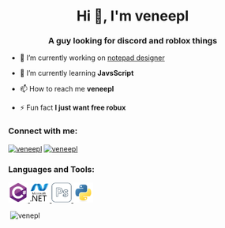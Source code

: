 <h1 align="center">Hi 👋, I'm veneepl</h1>
<h3 align="center">A guy looking for discord and roblox things</h3>

- 🔭 I’m currently working on [notepad designer]([https://github.com/VeNePL/vxptloader](https://github.com/VeNePL/NotepadDesigner))

- 🌱 I’m currently learning **JavsScript**

- 📫 How to reach me **veneepl**

- ⚡ Fun fact **I just want free robux**

<h3 align="left">Connect with me:</h3>
<p align="left">
<a href="https://instagram.com/veneepl" target="blank"><img align="center" src="https://raw.githubusercontent.com/rahuldkjain/github-profile-readme-generator/master/src/images/icons/Social/instagram.svg" alt="veneepl" height="30" width="40" /></a>
<a href="https://www.youtube.com/c/veneepl" target="blank"><img align="center" src="https://raw.githubusercontent.com/rahuldkjain/github-profile-readme-generator/master/src/images/icons/Social/youtube.svg" alt="veneepl" height="30" width="40" /></a>
</p>

<h3 align="left">Languages and Tools:</h3>
<p align="left"> <a href="https://www.w3schools.com/cs/" target="_blank" rel="noreferrer"> <img src="https://raw.githubusercontent.com/devicons/devicon/master/icons/csharp/csharp-original.svg" alt="csharp" width="40" height="40"/> </a> <a href="https://dotnet.microsoft.com/" target="_blank" rel="noreferrer"> <img src="https://raw.githubusercontent.com/devicons/devicon/master/icons/dot-net/dot-net-original-wordmark.svg" alt="dotnet" width="40" height="40"/> </a> <a href="https://www.photoshop.com/en" target="_blank" rel="noreferrer"> <img src="https://raw.githubusercontent.com/devicons/devicon/master/icons/photoshop/photoshop-line.svg" alt="photoshop" width="40" height="40"/> </a> <a href="https://www.python.org" target="_blank" rel="noreferrer"> <img src="https://raw.githubusercontent.com/devicons/devicon/master/icons/python/python-original.svg" alt="python" width="40" height="40"/> </a> </p>

<p>&nbsp;<img align="center" src="https://github-readme-stats.vercel.app/api?username=venepl&show_icons=true&locale=en" alt="venepl" /></p>
